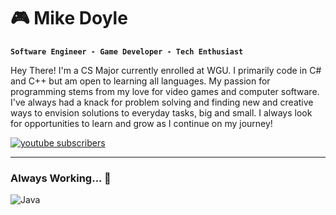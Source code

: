 #  🎮 Mike Doyle
**`Software Engineer - Game Developer - Tech Enthusiast`**

Hey There! I'm a CS Major currently enrolled at WGU. I primarily code in C# and C++ but am open to learning all languages.
My passion for programming stems from my love for video games and computer software. I've always had a knack for problem solving and finding
new and creative ways to envision solutions to everyday tasks, big and small. I always look for opportunities to learn and grow as I continue on my journey!

<a href="[https://www.youtube.com/c/fknight?sub_confirmation=1](https://www.youtube.com/channel/UCA2w3P2etSCbKrvB9xqzX-A)">
         <img alt="youtube subscribers" title="Subscribe to my YouTube channel" src="https://custom-icon-badges.demolab.com/youtube/channel/subscribers/UC2WHjPDvbE6O328n17ZGcfg?color=%23E05D44&label=SUBSCRIBE&logo=video&logoColor=white&style=for-the-badge&labelColor=CE4630"/></a> 

---

### Always Working... 🧌 
  <img align="left" alt="Java"  src="https://github.com/mike-doyle/mike-doyle/blob/main/peon-work-work.gif" />



